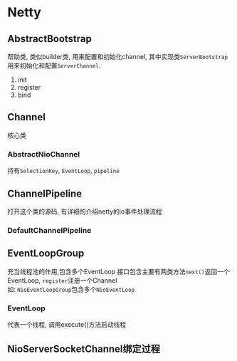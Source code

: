 # Netty

## AbstractBootstrap

帮助类, 类似builder类, 用来配置和初始化channel, 其中实现类`ServerBootstrap`用来初始化和配置`ServerChannel`.

1. init
2. register
3. bind

## Channel

核心类

### AbstractNioChannel

持有`SelectionKey`, `EventLoop`, `pipeline`

## ChannelPipeline

打开这个类的源码, 有详细的介绍netty的io事件处理流程

### DefaultChannelPipeline

## EventLoopGroup

充当线程池的作用,包含多个EventLoop
接口包含主要有两类方法`next()`返回一个EventLoop, `register`注册一个Channel  
如: `NioEventLoopGroup`包含多个`NioEventLoop`

### EventLoop

代表一个线程, 调用execute()方法启动线程

## NioServerSocketChannel绑定过程

